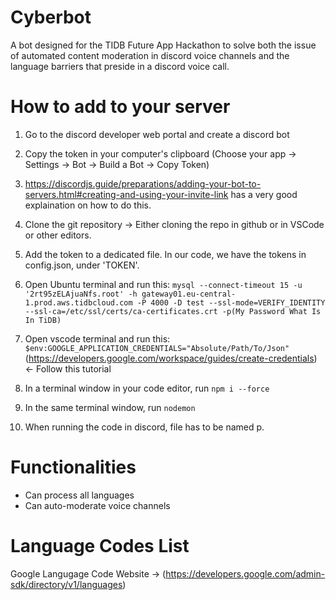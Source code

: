 
# Cyberbot

A bot designed for the TIDB Future App Hackathon to solve both the issue of automated content moderation in discord voice channels and the language barriers that preside in a discord voice call.

# How to add to your server

1. Go to the discord developer web portal and create a discord bot 

2. Copy the token in your computer's clipboard (Choose your app -> Settings -> Bot -> Build a Bot -> Copy Token)

3. https://discordjs.guide/preparations/adding-your-bot-to-servers.html#creating-and-using-your-invite-link has a very good explaination on how to do this.

4. Clone the git repository -> Either cloning the repo in github or in VSCode or other editors.

5. Add the token to a dedicated file. In our code, we have the tokens in config.json, under 'TOKEN'.

6. Open Ubuntu terminal and run this:
   ```mysql --connect-timeout 15 -u '2rt95zELAjuaNfs.root' -h gateway01.eu-central-1.prod.aws.tidbcloud.com -P 4000 -D test --ssl-mode=VERIFY_IDENTITY --ssl-ca=/etc/ssl/certs/ca-certificates.crt -p(My Password What Is In TiDB)```

7. Open vscode terminal and run this: ```$env:GOOGLE_APPLICATION_CREDENTIALS="Absolute/Path/To/Json"``` (https://developers.google.com/workspace/guides/create-credentials) <- Follow this tutorial
   
8. In a terminal window in your code editor, run ```npm i --force```

9. In the same terminal window, run ```nodemon```

10. When running the code in discord, file has to be named p.

   
# Functionalities

- Can process all languages
- Can auto-moderate voice channels

# Language Codes List

Google Langugage Code Website -> (https://developers.google.com/admin-sdk/directory/v1/languages)
